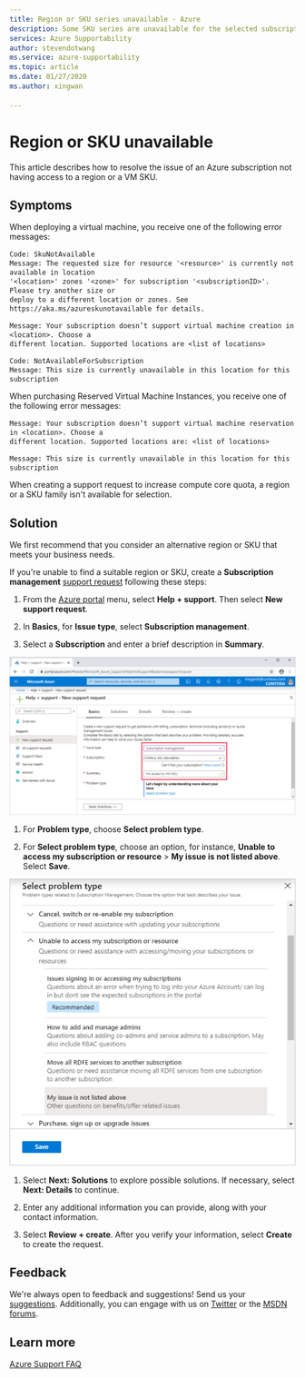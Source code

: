 ```yaml
---
title: Region or SKU series unavailable - Azure
description: Some SKU series are unavailable for the selected subscription for this region, which may require subscription management support request.
services: Azure Supportability
author: stevendotwang
ms.service: azure-supportability
ms.topic: article
ms.date: 01/27/2020
ms.author: xingwan

---
```


# Region or SKU unavailable

This article describes how to resolve the issue of an Azure subscription not having access to a region or a VM SKU.

## Symptoms

When deploying a virtual machine, you receive one of the following error messages:

```
Code: SkuNotAvailable
Message: The requested size for resource '<resource>' is currently not available in location 
'<location>' zones '<zone>' for subscription '<subscriptionID>'. Please try another size or 
deploy to a different location or zones. See https://aka.ms/azureskunotavailable for details.
```

```
Message: Your subscription doesn’t support virtual machine creation in <location>. Choose a 
different location. Supported locations are <list of locations>
```

```
Code: NotAvailableForSubscription
Message: This size is currently unavailable in this location for this subscription
```

When purchasing Reserved Virtual Machine Instances, you receive one of the following error messages:

```
Message: Your subscription doesn’t support virtual machine reservation in <location>. Choose a 
different location. Supported locations are: <list of locations>  
```

```
Message: This size is currently unavailable in this location for this subscription
```

When creating a support request to increase compute core quota, a region or a SKU family isn't available for selection.

## Solution

We first recommend that you consider an alternative region or SKU that meets your business needs.

If you're unable to find a suitable region or SKU, create a **Subscription management** [support request](https://ms.portal.azure.com/#blade/Microsoft_Azure_Support/HelpAndSupportBlade/newsupportrequest) following these steps:

1. From the [Azure portal](https://portal.azure.com) menu, select **Help + support**. Then select **New support request**.

1. In **Basics**, for **Issue type**, select **Subscription management**.

1. Select a **Subscription** and enter a brief description in **Summary**.

![Basics tab of New support request](./media/SKU-series-unavailable/support-request-basics.png)

1. For **Problem type**, choose **Select problem type**.

1. For **Select problem type**, choose an option, for instance, **Unable to access my subscription or resource** > **My issue is not listed above**. Select **Save**.

![Specify a problem for the request](./media/SKU-series-unavailable/support-request-select-problem-type.png)

1. Select **Next: Solutions** to explore possible solutions. If necessary, select **Next: Details** to continue.

1. Enter any additional information you can provide, along with your contact information.

1. Select **Review + create**. After you verify your information, select **Create** to create the request.

## Feedback

We're always open to feedback and suggestions! Send us your [suggestions](https://feedback.azure.com/forums/266794-support-feedback). Additionally, you can engage with us on [Twitter](https://twitter.com/azuresupport) or the [MSDN forums](https://social.msdn.microsoft.com/Forums/azure).

## Learn more

[Azure Support FAQ](https://azure.microsoft.com/support/faq)
